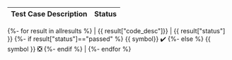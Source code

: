 | Test Case Description | Status | 
| --------------------- | ------ |
 {%- for result in allresults %}
| {{ result["code_desc"]}} | {{ result["status"] }} {%- if result["status"]=="passed" %} {{ symbol}}     :heavy_check_mark: {%- else %} {{ symbol }} :negative_squared_cross_mark: {%- endif %} |
{%- endfor %}
 